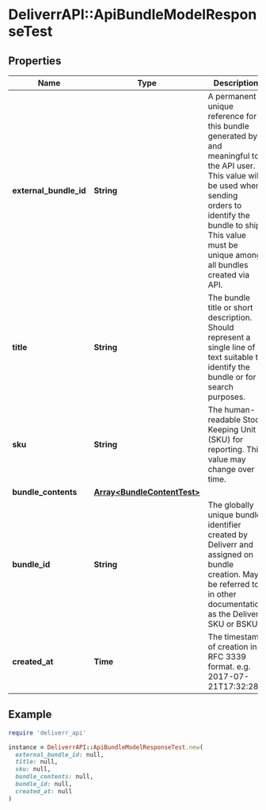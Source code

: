 # DeliverrAPI::ApiBundleModelResponseTest

## Properties

| Name | Type | Description | Notes |
| ---- | ---- | ----------- | ----- |
| **external_bundle_id** | **String** | A permanent unique reference for this bundle generated by and meaningful to the API user. This value will be used when sending orders to identify the bundle to ship. This value must be unique among all bundles created via API. |  |
| **title** | **String** | The bundle title or short description. Should represent a single line of text suitable to identify the bundle or for search purposes. |  |
| **sku** | **String** | The human-readable Stock Keeping Unit (SKU) for reporting. This value may change over time. |  |
| **bundle_contents** | [**Array&lt;BundleContentTest&gt;**](BundleContentTest.md) |  |  |
| **bundle_id** | **String** | The globally unique bundle identifier created by Deliverr and assigned on bundle creation. May be referred to in other documentation as the Deliverr SKU or BSKU. |  |
| **created_at** | **Time** | The timestamp of creation in RFC 3339 format. e.g. 2017-07-21T17:32:28Z |  |

## Example

```ruby
require 'deliverr_api'

instance = DeliverrAPI::ApiBundleModelResponseTest.new(
  external_bundle_id: null,
  title: null,
  sku: null,
  bundle_contents: null,
  bundle_id: null,
  created_at: null
)
```

